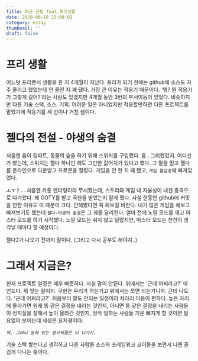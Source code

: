 ```yaml
---
title: 최근 근황 feat.프리생활
date: 2020-08-10 23:08:02
category: essay
thumbnail: ''
draft: false
---
```

# 프리 생활

어느덧 프리랜서 생활을 한 지 4개월이 지났다. 프리가 되기 전에는 github에 소스도 자주 올리고 했었는데 안 올린 지 꽤 됐다. 가장 큰 이유는 적응기 때문이다. '엥? 뭔 적응기가 그렇게 길어?'라는 사람도 있겠지만 4개월 동안 3번의 부서이동이 있었다. 비슷하지만 다른 기술 스택, 소스, 기획. 어려운 일은 아니었지만 적응할만하면 다른 프로젝트를 맡았기에 적응기를 세 번이나 거친 셈이다.

# 젤다의 전설 - 야생의 숨결
처음엔 윰이 링피트, 동물의 숲을 하기 위해 스위치를 구입했다. 음.. 그리했었지. 어디선가 봤는데, 스위치는 젤다 하나만 해도 그만한 값어치가 있다고 했다. 그 말을 믿고 젤다를 온라인으로 다운받고 프로콘을 질렀다. 게임을 안 한 지 꽤 됐고, `게임 불감증`에 빠져있었다.

ㅗㅜㅑ... 처음엔 카툰 렌더링이라 무시했는데, 스토리와 게임 내 자율성이 내겐 충격으로 다가왔다. 왜 GOTY를 받고 극찬을 받았는지 알게 됐다. 사실 한동안 github에 커밋을 안한 이유도 이 때문이 크다. 안해봤다면 꼭 해보길 바란다. 내가 많은 게임을 해보고 빠져보기도 했는데 `젤다-야생의 숨결`은 그 궤를 달리한다. 얼마 전에 노말 모드를 깨고 마스터 모드를 하기 시작했다. 노말 모드는 쉬지 않고 달렸지만, 마스터 모드는 천천히 생각날 때마다 할 예정이다.

젤다2가 나오기 전까지 말이다. (그리고 다시 공부도 해야지..)

# 그래서 지금은?

현재 프로젝트 일정은 매우 빠듯하다. 사실 말이 안된다. 위에서는 '근데 어쩌라고?' 마인드다. 뭐 맞는 말이지. 구현은 우리가 하는거고 위에서는 쪼면 되는거니까. 근데 나도다. '근데 어쩌라고?'. 처음부터 말도 안되는 일정이라 차라리 마음이 편하다. 높은 자리에 올라가면 원래 똥 같은 결정을 내리는 것인지, 아니면 똥 같은 결정을 내리는 사람들이 정치질을 잘해서 높이 올라간 것인지, 정작 일하는 사람들 기운 빠지게 할 것이면 필요없어 보이는데 세상은 요지경이다.

*```뭐, 그러니 능력 있는 정규직들은 다 나가지.```*

기술 스택 쌓는다고 생각하고 다른 사람들 소스와 프레임워크 코어들을 보면서 나름 즐겁게 다니는 중이다.